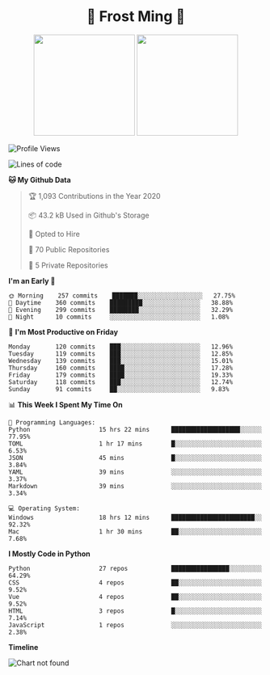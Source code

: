 <h1 align="center">🦄 Frost Ming 🐍</h1>

<p align="center">
  <img height="200" src="https://github-readme-stats.vercel.app/api?username=frostming&show_icons=true&theme=dracula&include_all_commits=true" />
  <img height="200" src="https://github-readme-stats.vercel.app/api/top-langs/?username=frostming&theme=dracula&show_icons=true" />
</p>

<!--START_SECTION:waka-->
![Profile Views](http://img.shields.io/badge/Profile%20Views-12-blue)

![Lines of code](https://img.shields.io/badge/From%20Hello%20World%20I%27ve%20Written-12.3%20million%20lines%20of%20code-blue)

**🐱 My Github Data** 

> 🏆 1,093 Contributions in the Year 2020
 > 
> 📦 43.2 kB Used in Github's Storage 
 > 
> 💼 Opted to Hire
 > 
> 📜 70 Public Repositories
 > 
> 🔑 5 Private Repositories 

**I'm an Early 🐤** 

```text
🌞 Morning    257 commits    ███████░░░░░░░░░░░░░░░░░░   27.75% 
🌆 Daytime    360 commits    █████████░░░░░░░░░░░░░░░░   38.88% 
🌃 Evening    299 commits    ████████░░░░░░░░░░░░░░░░░   32.29% 
🌙 Night      10 commits     ░░░░░░░░░░░░░░░░░░░░░░░░░   1.08%

```
📅 **I'm Most Productive on Friday** 

```text
Monday       120 commits    ███░░░░░░░░░░░░░░░░░░░░░░   12.96% 
Tuesday      119 commits    ███░░░░░░░░░░░░░░░░░░░░░░   12.85% 
Wednesday    139 commits    ███░░░░░░░░░░░░░░░░░░░░░░   15.01% 
Thursday     160 commits    ████░░░░░░░░░░░░░░░░░░░░░   17.28% 
Friday       179 commits    ████░░░░░░░░░░░░░░░░░░░░░   19.33% 
Saturday     118 commits    ███░░░░░░░░░░░░░░░░░░░░░░   12.74% 
Sunday       91 commits     ██░░░░░░░░░░░░░░░░░░░░░░░   9.83%

```


📊 **This Week I Spent My Time On** 

```text
💬 Programming Languages: 
Python                   15 hrs 22 mins      ███████████████████░░░░░░   77.95% 
TOML                     1 hr 17 mins        █░░░░░░░░░░░░░░░░░░░░░░░░   6.53% 
JSON                     45 mins             █░░░░░░░░░░░░░░░░░░░░░░░░   3.84% 
YAML                     39 mins             ░░░░░░░░░░░░░░░░░░░░░░░░░   3.37% 
Markdown                 39 mins             ░░░░░░░░░░░░░░░░░░░░░░░░░   3.34%

💻 Operating System: 
Windows                  18 hrs 12 mins      ███████████████████████░░   92.32% 
Mac                      1 hr 30 mins        ██░░░░░░░░░░░░░░░░░░░░░░░   7.68%

```

**I Mostly Code in Python** 

```text
Python                   27 repos            ████████████████░░░░░░░░░   64.29% 
CSS                      4 repos             ██░░░░░░░░░░░░░░░░░░░░░░░   9.52% 
Vue                      4 repos             ██░░░░░░░░░░░░░░░░░░░░░░░   9.52% 
HTML                     3 repos             █░░░░░░░░░░░░░░░░░░░░░░░░   7.14% 
JavaScript               1 repos             ░░░░░░░░░░░░░░░░░░░░░░░░░   2.38%

```


**Timeline**

![Chart not found](https://github.com/frostming/frostming/blob/master/charts/bar_graph.png) 


<!--END_SECTION:waka-->
